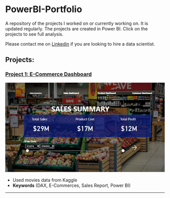 # PowerBI-Portfolio
 
A repository of the projects I worked on or currently working on. It is updated regularly. The projects are created in Power BI. Click on the projects to see full analysis.

Please contact me on [Linkedin](https://www.linkedin.com/in/mostafafakhra) if you are looking to hire a data scientist.
 
## Projects:

###  [Project 1: E-Commerce Dashboard](https://github.com/mostafafakhra/PowerBI-Portfolio/blob/main/Project%201%20-%20E-Commerce%20Dashboard/E-Commerce%20Dashboard.pdf)
![image](https://github.com/mostafafakhra/PowerBI-Portfolio/blob/main/Project%201%20-%20E-Commerce%20Dashboard/E-Commerce%20Dashboard.png)
* Used movies data from Kaggle
* **Keywords** (DAX, E-Commerces, Sales Report, Power BI)

---

